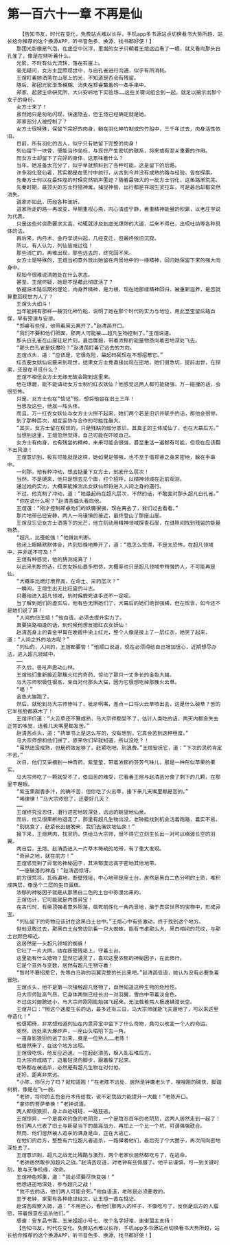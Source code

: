 # 第一百六十一章 不再是仙
        【告知书友，时代在变化，免费站点难以长存，手机app多书源站点切换看书大势所趋，站长给你推荐的这个换源APP，听书音色多、换源、找书都好使！】
       那团光影像是气泡，在虚空中沉浮，里面的女子只朝着王煊这边看了一眼，就又看向那头白孔雀了，像是在倾听着什么。
       光影，不时有仙光流转，落在石崖上。
       毫无疑问，女方士显照现世中，与白孔雀进行沟通，似乎有所消耗。
       王煊盯着她洒落在山崖上的光，不知道是否会有残留。
       随后，那团光影渐渐模糊，消失在郑睿戴着的一条手串中。
       郑家、起源生命研究所、大兴安岭地下实验场……这些关键词组合到一起，就足以揭示出那个女子的身份。
       女方士来了！
       虽然她只是匆匆闪现，快速隐去，但王煊已经确定就是她。
       郑家部分人被控制了？
       女方士很特殊，保留下完好的肉身，躺在羽化神竹制成的竹船中，三千年过去，肉身活性依旧。
       目前，所有羽化的古人，似乎只有她留下完整的肉身！
       列仙留下一块骨，便能当作坐标，与现世产生密切的联系，将来或有至关重要的作用。
       而女方士却留下了完好的身体，这意味着什么？
       当年，她准备太充分了，似乎早就预料到了各种可能，这是留下的后路。
       许多羽化登仙者，其实都是在思忖中前行，从古到今并没有成熟的路与经验，皆在探索。
       先秦方士何以在最辉煌的时候突然销声匿迹？随着最强大的一批方士羽化，这条路渐荒芜。
       先秦时期，最顶尖的方士狩猎神禽，捕捉神兽，出行都是祥瑞生灵拉车，可是最后却都突然消失。
       道家亦如此，历经各种波折。
       道家所走的路一再改变，早期重视心斋，内心清虚宁静，着重精神能量的积累，以老庄学说为代表。
       只是这些对资质要求太高，动辄就涉及到虚无缥缈的大道，后来不得已，出现吐纳等各种具体的法。
       再后来，内丹术、金丹学说兴起，几经变迁，但最终依旧沉寂。
       所以，有人认为，列仙皆成过往！
       那些消亡的，再难出现，那些远去的，终究回不来。
       女方士是特殊的，王煊当初意外放出她留在内景地中的一缕精神，回归她保留下来的强大肉身中。
       现如今很难说清她处在什么状态。
       甚至，王煊怀疑，她是不是藉此彻底活了？
       依据旧术路后期的理论，肉身养精神，是为根，现在她那缕精神回归，被重新滋养，是否就算重回现世为人了？
       王煊头大如斗！
       当年能拥有那样一艘羽化神竹船，说明了她在那个时代的实力与地位，用此至宝留后路自保，早有预演与安排。
       “郑睿有些怪，他带着周云离开了。”赵清菡开口。
       “我们不要和他们照面，那两人可能被……超凡生物控制了。”王煊说道。
       那头白孔雀在山崖驻足片刻，最后展翅，带着浓郁的能量物质向着密地深处飞去。
       “那头白孔雀是妖魔吗？”赵清菡盯着它远去的方向。
       王煊点头，道：“应该是，它很危险，最起码我现在不想招惹它。”
       红衣要女妖仙说要来到现世，结果女方士竟直接出现在密地，她们很急切，提前出世，在探索，还是在寻觅什么？
       王煊不相信女方士无缘无故会跑到这里来。
       他在琢磨，能不能请动女方士制约红衣妖仙？他感觉这两人都可能极强，万一碰撞的话，会很恐怖。
       只是，女方士也在“惦记”他，想将他留在旧土三年！
       当思及这些，他就一阵头疼。
       而且，万一红衣女妖仙与女方士火拼不起来，她们两个若是旧识并联手的话，那他会很惨。
       到了那种层次，相互妥协与合作的可能性最大。
       “其实，女方士留在现世的，只是残缺的部分意识，其真正的主体成仙了，也在大幕后方。”
       当想到这里，王煊忽然觉得，自己可能在吓唬自己。
       女方士有肉身，也有残留的精神，未来可能会很强，甚至重活一遍都有可能，但现在应该翻不出风浪！
       王煊意识到，极有可能就是这样，她如果足够强，也不至于借郑睿之身来密地，躲在手串中。
       一刹那，他有种冲动，想去掂量下女方士，到底什么层次！
       当然，不是硬来，他只是想去见个面，打个招呼，以精神领域在近前观测。
       通过她的实力，大概率能推测出女妖仙即将进入人间之身的道行。
       不过，他克制了冲动，道：“她最起码在超凡层次，不然的话，不敢面对那头超凡白孔雀。”
       “你在说什么呢？”赵清菡偏头看向他。
       王煊道：“刚才控制郑睿他们的妖魔很强，现在离去了，我们过去看看。”
       那片地带已经安静，两人一马谨慎的接近，最终登山了那座山崖。
       王煊没忘记女方士洒落下的光芒，他立刻动用精神领域探查石崖，在缝隙间找到残留的能量物质。
       “超凡，比蚕蛇强！”他做出判断。
       他闭上眼睛默默体会，片刻后倏地睁开了，道：“我怎么觉得，不是太恐怖，在超凡领域中，并非遥不可及！”
       王煊有种感觉，他的猜测成真了！
       以此来判断的话，红衣女妖仙最多相仿，大概率也只是超凡领域中稍强的人，不可能再是仙。
       “大概率比燃灯境界高，在命土、采药层次？”
       一瞬间，王煊生出无比旺盛的斗志。
       只要他进入超凡领域，到时候鹿死谁手还不一定呢。
       当了解到她们的虚实后，他有些无惧她们了，大幕后的她们绝世强横，但在现世，如今还不是她们说了算！
       “人间的归王煊！”他自语，必须去提升实力了。
       真要狭路相逢的话，到时候他想反猎红衣女妖仙！
       赵清菡身上的青金甲胄在晚霞中染上红光，整个人像是披上了一层红衣，她笑了起来，道：“人间之外的地方呢？”
       “列仙的，人间的，王煊都要管！”他顺口说道，现在必须得给自己增加信心，近期想尽办法，进入超凡领域中。
       ……
       不久后，兽吼声震动山林。
       王煊他们重新接近那簇火红的奇药，惊动了那只一丈多长的金色大猫。
       马大宗师积极性很高，亲自对付那头大猫，因为它很想吃掉那簇火云草。
       “喵！”
       金色大猫跑了。
       然后，就轮到马大宗师惨叫了，呲牙咧嘴，差点一口将火云草喷出去，这是什么破草？苦的它半张脸都麻木了！
       王煊评价道：“火云草还不算成熟，马大宗师都受不了，估计人类吃的话，两天内都会失去正常的味觉，连着几天嘴里都发苦。”
       赵清菡点头，道：“药草书上是这么写的，没有想到，它真会苦到这种程度。”
       马大宗师想和他们拼了，原来你们早就知道，所以没吃？！
       “虽然还没成熟，但是药效足够了，赶紧吃吧，别浪费。”王煊安抚它，道：“下次的灵药肯定不苦。”
       次日，他们又采摘到一种奇药，紫莹莹，带着浓郁的芬芳气味儿，那是一种形似苹果的果实。
       马大宗师吃了一颗就受不了，依旧苦的难受，它看着王煊与赵清菡分食了剩下的几颗，在那里干瞪眼。
       “紫玉果甜香多汁，的确不苦，但你吃了火云草，接下来几天嘴里都是苦的。”
       “唏律律！”马大宗师怒了，还要好几天？
       ……
       王煊终究没忍住，潜行进密地较深处，远远的眺望地仙泉。
       而后，他又很果断的退走了，那里有超凡生物出没，老钟能找到机会活着跑路，着实不易。
       “别挑食了，赶紧长出翅膀来，我们去痛饮地仙泉！”
       接下来，王煊烤肉，找灵药，供给马大宗师，恨不得它立刻生长出一对可以横渡长空的羽翼。
       两日后，王煊、赵清菡进入一片草木稀疏的地带，有了重大发现。
       “奇异之地，就在前方！”
       王煊感觉到了异常的神秘因子，其浓郁度远高于密地其他地带。
       “一座破落的神庙！”赵清菡惊讶。
       前方很荒凉，瓦砾遍地，断壁残垣，中心地带是座土台，居然是黑白二色分明的土质，堆积成两层，像是个二层的生日蛋糕。
       浓郁的神秘因子就是从那黑白二色的土台中弥漫出来的。
       王煊估计，它可能就是内景异宝！
       在古代时，有绝顶强者意外殒落，临死前炼化一角内景地，融于真实世界的宝物中，形成异宝。
       “列仙留下的奇物应该封在这黑白土台中。”王煊心中有些激动，终于找到这个地方。
       但他没敢过去，那黑白土台旁边趴着一只大蜘蛛，能有书桌那么大，黑白相间的花纹，与那土台颜色相近。
       这居然是一头超凡领域的蜘蛛！
       它吐了一片大网，结在断壁残垣上，守着土台。
       这里能有什么猎物？显然它通灵了，喜欢这里浓郁的神秘因子，在此修行。
       它是个意外与变数，居然有超凡生物守着！
       “暂时不要招惹它，先等白马驹的羽翼完整的长出来吧。”赵清菡低语，她认为没有必要急着冒险。
       王煊点头，他不是第一次接触超凡怪物了，自然知道这种生物的危险性。
       马大宗师趾高气昂，它身体两侧已经长出一对羽翼，雪白中带着淡金色。
       不过这对翅膀还小，马大宗师刚刚能勉强飞起来，无法载着两人极速横渡长空。
       王煊开口：“照这个速度生长的话，最多还有三日，马大宗师就能飞天遁地了，可以来这里夺造化！”
       他很期待，非常想知道列仙在内景异宝中留下了什么奇物，竟可以改变一个人的命运。
       突然，远处来大爆炸声，一座山头塌陷下去一角。
       一道身影狼狈的逃了出来，竟是一位熟人……老陈！
       他居然来了，在这个地方出现。
       王煊很吃惊，他反应迅速，一拉起赵清菡，躲入乱石堆后方。
       马大宗师成精了，迈着轻灵的脚步，跟着躲了起来。
       老陈都在被追杀，必然是有超凡生物在对付他。
       还好，距离非常远。
       “小陈，你尽力了吗？就知道跑！”在老陈不远处，居然是钟庸老头子，嗖嗖跑的贼快，脚踏树梢，像是在飞一般。
       “老钟，将你的五色金丹术传给我，说不定我战力能提升一大截！”老陈开口。
       “拿你的菩萨拳换！”老钟说道。
       两人都很狼狈，身上血迹斑斑，一路狂逃。
       王煊惊异，一个是喜欢钓鱼的老阴货，一个是隐忍百年的老阴货，这两人居然走到一起了！
       他们两人代表了旧土与新星当下的最高战力，再加上一个比一个坑，可谓强强联合。
       然而，他们居然被人追杀的满身是血，正在大逃亡。
       在他们的后方，整整有六位超凡者追杀，一路撵着他们，最后兜了个大圈子，再次闯向密地深处去了。
       王煊意识到，超凡之战无比残酷与激烈，两个老家伙居然都吃亏了，在逃命。
       “老钟居然敢参加超凡之战。”赵清菡叹道，对老钟有些佩服了。他平日谨慎，可一到关键时刻，敢与天争机缘，改命。
       王煊神色郑重，道：“我必须要尽快变强！”
       他想进密地深处，参与超凡之战！
       “我不去的话，他们两人可能会死。”他自语道，老陈是必须要救的。
       至于老钟，家里有各种绝世经文，让王煊一直在惦记。
       赵清菡观察入微，道：“不用担心，看他们那两人的样子，不像吃亏了，反倒是后方的人震怒，带着恨意在追杀他们。”
       感谢：安东品书客、玉米姐姐小号七、改个名字好难，谢谢盟主支持！
       【告知书友，时代在变化，免费站点难以长存，手机app多书源站点切换看书大势所趋，站长给你推荐的这个换源APP，听书音色多、换源、找书都好使！】